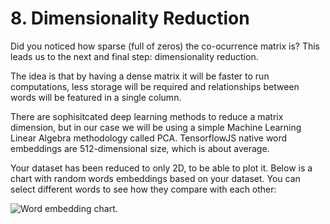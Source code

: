 # 8. Dimensionality Reduction

Did you noticed how sparse (full of zeros) the co-ocurrence matrix is? This leads us to the next and final step: dimensionality reduction. 

The idea is that by having a dense matrix it will be faster to run computations, less storage will be required and relationships between words will be featured in a single column.

There are sophisitcated deep learning methods to reduce a matrix dimension, but in our case we will be using a simple Machine Learning Linear Algebra methodology called PCA. TensorflowJS native word embeddings are 512-dimensional size, which is about average.

Your dataset has been reduced to only 2D, to be able to plot it. Below is a chart with random words embeddings based on your dataset. You can select different words to see how they compare with each other:

![Word embedding chart.]()
